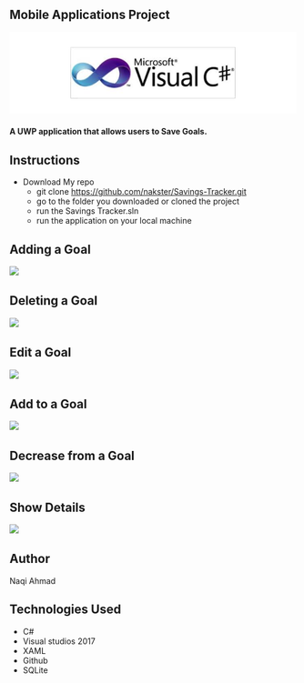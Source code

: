 ## Mobile Applications Project
![](./images/pic1.png) 
#### A UWP application that allows users to Save Goals.

## Instructions
+ Download My repo
  - git clone https://github.com/nakster/Savings-Tracker.git 
  - go to the folder you downloaded or cloned the project
  - run the Savings Tracker.sln
  - run the application on your local machine 
  
## Adding a Goal
![](https://media.giphy.com/media/oy9hTX38l5iTVs5fL0/giphy.gif) 

## Deleting a Goal
![](https://media.giphy.com/media/cebhLbkdc8DM0eamWn/giphy.gif)

## Edit a Goal
![](https://media.giphy.com/media/1BcwOoT9Oknjavq5pm/giphy.gif)

## Add to a Goal
![](https://media.giphy.com/media/oX9qA4oW88EFuEH8xA/giphy.gif)

## Decrease from a Goal
![](https://media.giphy.com/media/82UVRiEeLvhlrGZepf/giphy.gif)

## Show Details
![](https://media.giphy.com/media/6GEWYvWrUDz5AiAUjJ/giphy.gif)

## Author
Naqi Ahmad

## Technologies Used
- C#
- Visual studios 2017
- XAML
- Github
- SQLite


  
  

  
